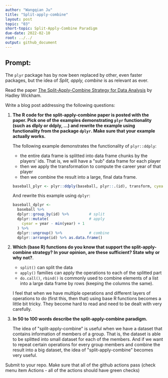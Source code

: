 ```yaml
---
author: "Wangqian Ju"
title: "Split-apply-combine"
layout: post
topic: "03"
short-topic: Split-Apply-Combine Paradigm
due-date: 2022-02-10
root: ../../
output: github_document
---
```


## Prompt:

The `plyr` package has by now been replaced by other, even faster packages, but the idea of *Split, apply, combine* is as relevant as ever.

Read the paper [The Split-Apply-Combine Strategy for Data Analysis](https://www.jstatsoft.org/article/view/v040i01) by Hadley Wickham.


Write a blog post addressing the following questions: 

1. **The R code for the split-apply-combine paper is posted with the paper. Pick one of the examples demonstrating `plyr` functionality (such as dlply or ddply, ...) and rewrite the example using functionality from the package `dplyr`. Make sure that your example actually works.**



    The following example demonstrates the functionality of `plyr::ddply`:
    
    -   the entire data frame is splitted into data frame chunks by the players' ids. That is, we will have a "sub" data frame for each player
    -   then we apply the transformation to compute the career year of that player
    -   then we combine the result into a large, final data frame.

    
    ```r
    baseball_plyr <- plyr::ddply(baseball, plyr::.(id), transform, cyear = year - min(year) + 1)
    ```

    And rewrite this example using `dplyr`:

    
    ```r
    baseball_dplyr <- 
      baseball %>% 
      dplyr::group_by(id) %>%         # split
      dplyr::mutate(                  # apply
        cyear = year - min(year) + 1
      ) %>% 
      dplyr::ungroup() %>%            # combine
      dplyr::arrange(id) %>% as.data.frame()
    ```

2. **Which (base R) functions do you know that support the split-apply-combine strategy? In your opinion, are these sufficient? State why or why not?**. 

    -   `split()` can split the data
    -   `apply()` families can apply the operations to each of the splitted part
    -   `do.call()`, `rbind()` is commonly used to combine elements of a list into a large data frame by rows (keeping the columns the same).
    
    I feel that when we have multiple operations and different layers of operations to do (first this, then that) using base R functions becomes a little bit tricky. They become hard to read and need to be dealt with very carefully.

3. **In 50 to 100 words describe the split-apply-combine paradigm.**
 
    The idea of "split-apply-combine" is useful when we have a dataset that contains information of members of a group. That is, the dataset is able to be splitted into small dataset for each of the members. And if we want to repeat certain operations for every group members and combine the result into a big dataset, the idea of "split-apply-combine" becomes very useful.
    
Submit to your repo. Make sure that all of the github actions pass (check menu item Actions - all of the actions should have green checks)

